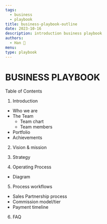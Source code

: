 ```yaml
---
tags:
  - business
  - playbook
title: business-playbook-outline
date: 2023-10-16
description: introduction business playbook
authors: 
  - Han 🐸
menu:
type: playbook
---
```

# BUSINESS PLAYBOOK
Table of Contents

1. Introduction
* Who we are
* The Team
  * Team chart
  * Team members
* Portfolio
* Achievements

2. Vision & mission

3. Strategy

4. Operating Process
* Diagram

5. Process workflows
* Sales Partnership process
* Commission model/tier
* Payment timeline

6. FAQ
